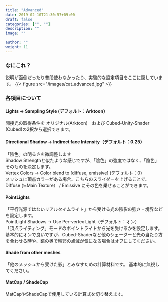 ```yaml
---
title: "Advanced"
date: 2019-02-10T21:30:57+09:00
draft: false
categories: ["", ""]
description: ""
image: ""

author: ""
weight: 11
---
```


### なにこれ？
説明が面倒だったり普段使わなかったり、実験的な設定項目をここに隠しています。
{{< figure src="/images/cat_advanced.jpg" >}}
### 各項目について
#### Lights → Sampling Style (デフォルト：Arktoon）
間接光の取得条件を オリジナル(Arktoon)　および Cubed-Unity-Shader (Cubed)の2択から選択できます。
#### Directional Shadow → Indirect face Intensity（デフォルト：0.25）
「陰色」の明るさを微調整します  
Shadow Strengthと似たような感じですが、「陰色」の強度ではなく、「陰色」そのものを決定します。  
Vertex Colors → Color blend to [diffuse, emissive] (デフォルト：0）  
メッシュに頂点カラーがある場合、こちらのスライダーを上げることで、  
Diffuse (≒Main Texture） / Emissive にその色を乗せることができます。
#### PointLights
「平行光源ではないリアルタイムライト」から受ける光の陰影の強さ・境界などを設定します。　  
PointLight Shadows → Use Per-vertex Light（デフォルト：オン）  
「頂点ライティング」モードのポイントライトから光を受けるかを設定します。  
基本的にオンで良いですが、Cubed-Shaderなど他のシェーダーと光の当たり方を合わせる時や、鏡の奥で輪郭の点滅が気になる場合はオフにしてください。
#### Shade from other meshes
「他のメッシュから受けた影」とみなすための計算材料です。
基本的に無視してください。
#### MatCap / ShadeCap
MatCapやShadeCapで使用している計算式を切り替えます。

